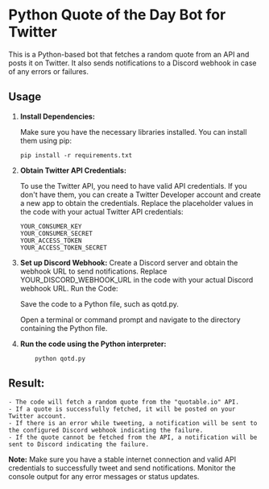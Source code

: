 # Python Quote of the Day Bot for Twitter

This is a Python-based bot that fetches a random quote from an API and posts it on Twitter. It also sends notifications to a Discord webhook in case of any errors or failures.

## Usage

1. **Install Dependencies:**

    Make sure you have the necessary libraries installed. You can install them using pip:

    ```shell
    pip install -r requirements.txt
     ```

2. **Obtain Twitter API Credentials:**

    To use the Twitter API, you need to have valid API credentials. If you don't have them, you can create a Twitter Developer account and create a new app to obtain the credentials.
    Replace the placeholder values in the code with your actual Twitter API credentials:
    ```env python
    YOUR_CONSUMER_KEY
    YOUR_CONSUMER_SECRET
    YOUR_ACCESS_TOKEN
    YOUR_ACCESS_TOKEN_SECRET
    ```
3. **Set up Discord Webhook:**
    Create a Discord server and obtain the webhook URL to send notifications.
    Replace YOUR_DISCORD_WEBHOOK_URL in the code with your actual Discord webhook URL.
    Run the Code:

    Save the code to a Python file, such as qotd.py.

    Open a terminal or command prompt and navigate to the directory containing the Python file.

4. **Run the code using the Python interpreter:**
    ```shell
        python qotd.py
    ```
## Result:

    - The code will fetch a random quote from the "quotable.io" API.
    - If a quote is successfully fetched, it will be posted on your Twitter account.
    - If there is an error while tweeting, a notification will be sent to the configured Discord webhook indicating the failure.
    - If the quote cannot be fetched from the API, a notification will be sent to Discord indicating the failure.

**Note:** Make sure you have a stable internet connection and valid API credentials to successfully tweet and send notifications. Monitor the console output for any error messages or status updates.